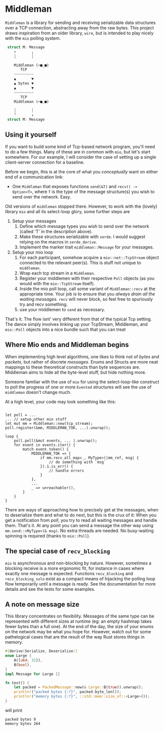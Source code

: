 # Middleman
`Middleman` is a library for sending and receiving serializable data structures over a TCP connection, abstracting away from the raw bytes. This project draws inspiration from an older library, `wire`, but is intended to play nicely with the `mio` polling system. 

```Rust
 struct M: Message 
    ↑       ╷
    ┆       ┆

    Middleman (⌐■_■)
       TCP
    ~~~~~~~~~
    ▲       ▼    
    ▲ bytes ▼    
    ▲       ▼
    ~~~~~~~~~    
       TCP
    Middleman (⌐■_■)

    ┆       ┆
    ╵       ↓
 struct M: Message 
```

## Using it yourself
If you want to build some kind of Tcp-based network program, you'll need to do a few things. Many of these are in common with `mio`, but let's start somewhere. For our example, I will consider the case of setting up a single client-server connection for a baseline.

Before we begin, this is at the core of what you _conceptually_ want on either end of a communication link:
* One `Middleman` that exposes functions `send(&T)` and `recv() -> Option<T>`, where `T` is the type of the message structure(s) you wish to send over the network. Easy.

Old versions of `middleman` stopped there. However, to work with the (lovely) library `mio` and all its select-loop glory, some further steps are 


1. Setup your messages
    1. Define which message types you wish to send over the network (called 'T' in the description above).
    1. Make these structures serializable with `serde`. I would suggest relying on the macros in `serde_derive`.
    1. Implement the marker trait `middleman::Message` for your messages.
1. Setup your mio loop
    1. For each participant, somehow acquire a `mio::net::TcpStream` object connected to the relevant peer(s). This is stuff not unique to `middleman`.
    1. Wrap each tcp stream in a `Middleman`. 
    1. Register your middlemen with their respective `Poll` objects (as you would with the `mio::TcpStream` itself).
    1. Inside the mio poll loop, call some variant of `Middleman::recv` at the appropriate time. Your job is to ensure that you _always drain all the waiting messages_. `recv` will never block, so feel free to spuriously try and recv something.
    1. use your middlemen to `send` as necessary.

That's it. The flow isnt' very different from that of the typical Tcp setting. The dance simply involves linking up your TcpStream, Middleman, and `mio::Poll` objects into a nice bundle such that you can treat

## Where Mio ends and Middleman begins
When implementing high level algorithms, one likes to think not of _bytes_ and _packets_, but rather of discrete _messages_. Enums and Structs are more neat mappings to these theoretical constructs than byte sequences are. Middleman aims to hide all the byte-level stuff, but hide nothing more.

Someone familiar with the use of `mio` for using the select-loop-like construct to poll the progress of one or more `Evented` structures will see the use of `middleman` doesn't change much. 

At a high level, your code may look something like this:
```

let poll = ...
... // setup other mio stuff
let mut mm = Middleman::new(tcp_stream);
poll.register(&mm, MIDDLEMAN_TOK, ...).unwrap();

loop {
    poll.poll(&mut events, ... ).unwrap();
    for event in events.iter() {
        match event.token() {
            MIDDLEMAN_TOK => {
                if mm.recv_all_map<_, MyType>(|mm_ref, msg| {
                    // do something with `msg`
                }).1.is_err() {
                    // handle errors
                }
            },
            ...
            _ => unreachable!(),
        }
    }
}

```
There are ways of approaching how to precisely get at the messages, when to deserialize them and what to do next,
but this is the crux of it: When you get a notification from _poll_, you try to read all waiting messages and handle them. That's it. At any point you can send a message the other way using `mm.send::<MyType>(& msg)`. No extra threads are needed. No busy-waiting spinning is required (thanks to `mio::Poll`).

## The special case of `recv_blocking`
`mio` is asynchronous and non-blocking by nature. However, sometimes a blocking receive is a more ergonomic fit, for instance in cases where exactly one message is expected. Functions `recv_blocking` and `recv_blocking_solo` exist as a compact means of hijacking the polling loop flow temporarily until a message is ready. See the documentation for more details and see the tests for some examples. 

## A note on message size
This library concentrates on flexibility. Messages of the same type can be represented with different sizes at runtime (eg: an empty hashmap takes fewer bytes than a full one). At the end of the day, the size of your enums on the network may be what you hope for. However, watch out for some pathelogical cases that are the result of the way Rust stores things in memory.

```rust
#[derive(Serialize, Deserialize)]
enum Large {
    A([u64; 32]),
    B(bool),
}
impl Message for Large {}

fn test() {
    let packed = PackedMessage::new(& Large::B(true)).unwrap();
    println!("packed bytes {:?}", packed.byte_len());
    println!("memory bytes {:?}", ::std::mem::size_of::<Large>());
}
```

will print
```
packed bytes 9
memory bytes 264
```